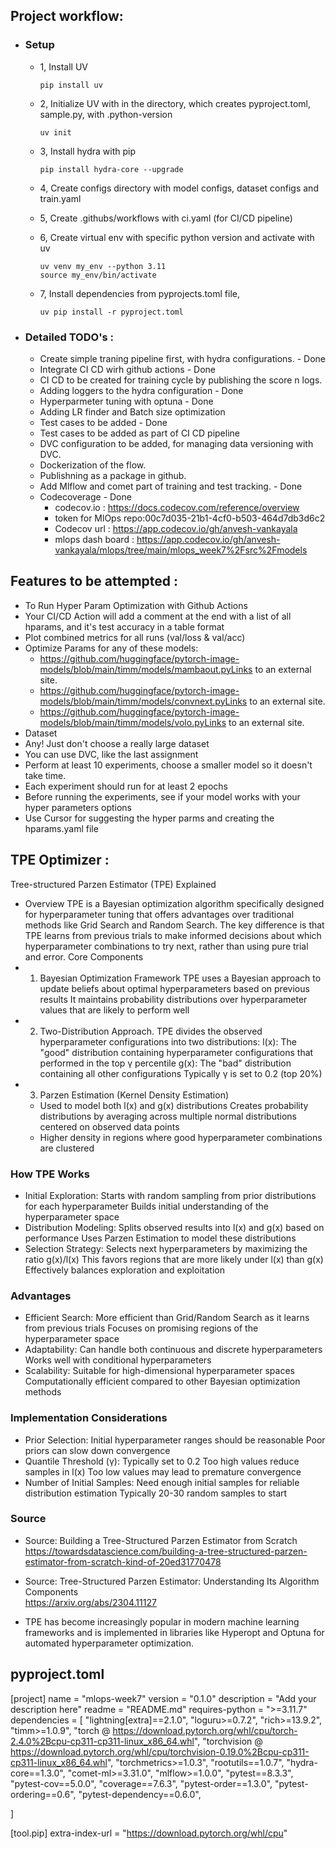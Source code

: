 ## Project workflow:

- ### Setup
    - 1, Install UV
        ````
        pip install uv
        ````

    - 2, Initialize UV with in the directory, which creates pyproject.toml, sample.py, with .python-version
        ````
        uv init
        ````

    - 3, Install hydra with pip
        ````
        pip install hydra-core --upgrade
        ````

    - 4, Create configs directory with model configs, dataset configs and train.yaml
    - 5, Create .githubs/workflows with ci.yaml (for CI/CD pipeline)
    - 6, Create virtual env with specific python version and activate with uv
        ````
        uv venv my_env --python 3.11
        source my_env/bin/activate
        ````
    - 7, Install dependencies from pyprojects.toml file,
        ````
        uv pip install -r pyproject.toml
        ````

- ### Detailed TODO's :    
    - Create simple traning pipeline first, with hydra configurations. - Done
    - Integrate CI CD wirh github actions - Done
    - CI CD to be created for training cycle by publishing the score n logs.
    - Adding loggers to the hydra configuration - Done
    - Hyperparmeter tuning with optuna - Done
    - Adding LR finder and Batch size optimization
    - Test cases to be added - Done
    - Test cases to be added as part of CI CD pipeline
    - DVC configuration to be added, for managing data versioning with DVC.
    - Dockerization of the flow.
    - Publishning as a package in github. 
    - Add Mlflow and comet part of training and test tracking. - Done
    - Codecoverage - Done
        - codecov.io :   https://docs.codecov.com/reference/overview
        - token for MlOps repo:00c7d035-21b1-4cf0-b503-464d7db3d6c2
        - Codecov url : https://app.codecov.io/gh/anvesh-vankayala
        - mlops dash board : https://app.codecov.io/gh/anvesh-vankayala/mlops/tree/main/mlops_week7%2Fsrc%2Fmodels 


##  Features to be attempted :
- To Run Hyper Param Optimization with Github Actions
- Your CI/CD Action will add a comment at the end with a list of all hparams, and it's test accuracy in a table format
- Plot combined metrics for all runs (val/loss & val/acc)
- Optimize Params for any of these models:
    - https://github.com/huggingface/pytorch-image-models/blob/main/timm/models/mambaout.pyLinks to an external site.
    - https://github.com/huggingface/pytorch-image-models/blob/main/timm/models/convnext.pyLinks to an external site.
    - https://github.com/huggingface/pytorch-image-models/blob/main/timm/models/volo.pyLinks to an external site.
- Dataset
- Any! Just don't choose a really large dataset
- You can use DVC, like the last assignment
- Perform at least 10 experiments, choose a smaller model so it doesn't take time.
- Each experiment should run for at least 2 epochs
- Before running the experiments, see if your model works with your hyper parameters options
- Use Cursor for suggesting the hyper parms and creating the hparams.yaml file



## TPE Optimizer :

Tree-structured Parzen Estimator (TPE) Explained
- Overview
    TPE is a Bayesian optimization algorithm specifically designed for hyperparameter tuning that offers advantages over traditional methods like Grid Search and Random Search. The key difference is that TPE learns from previous trials to make informed decisions about which hyperparameter combinations to try next, rather than using pure trial and error.
    Core Components
- 1. Bayesian Optimization Framework
    TPE uses a Bayesian approach to update beliefs about optimal hyperparameters based on previous results
    It maintains probability distributions over hyperparameter values that are likely to perform well
- 2. Two-Distribution Approach.
    TPE divides the observed hyperparameter configurations into two distributions:
    l(x): The "good" distribution containing hyperparameter configurations that performed in the top γ percentile
    g(x): The "bad" distribution containing all other configurations
    Typically γ is set to 0.2 (top 20%)
- 3. Parzen Estimation (Kernel Density Estimation)
    - Used to model both l(x) and g(x) distributions
      Creates probability distributions by averaging across multiple normal distributions centered on observed data points
    - Higher density in regions where good hyperparameter combinations are clustered
### How TPE Works
- Initial Exploration:
    Starts with random sampling from prior distributions for each hyperparameter
    Builds initial understanding of the hyperparameter space
- Distribution Modeling:
    Splits observed results into l(x) and g(x) based on performance
    Uses Parzen Estimation to model these distributions
- Selection Strategy:
    Selects next hyperparameters by maximizing the ratio g(x)/l(x)
    This favors regions that are more likely under l(x) than g(x)
    Effectively balances exploration and exploitation

### Advantages
- Efficient Search:
    More efficient than Grid/Random Search as it learns from previous trials
    Focuses on promising regions of the hyperparameter space
- Adaptability:
    Can handle both continuous and discrete hyperparameters
    Works well with conditional hyperparameters
- Scalability:
    Suitable for high-dimensional hyperparameter spaces
    Computationally efficient compared to other Bayesian optimization methods

### Implementation Considerations
- Prior Selection:
    Initial hyperparameter ranges should be reasonable
    Poor priors can slow down convergence
- Quantile Threshold (γ):
    Typically set to 0.2
    Too high values reduce samples in l(x)
    Too low values may lead to premature convergence
- Number of Initial Samples:
    Need enough initial samples for reliable distribution estimation
    Typically 20-30 random samples to start
### Source
- Source: Building a Tree-Structured Parzen Estimator from Scratch
          https://towardsdatascience.com/building-a-tree-structured-parzen-estimator-from-scratch-kind-of-20ed31770478
- Source: Tree-Structured Parzen Estimator: Understanding Its Algorithm Components\
          https://arxiv.org/abs/2304.11127  

- TPE has become increasingly popular in modern machine learning frameworks and is implemented in libraries like Hyperopt and Optuna for automated hyperparameter optimization.




## pyproject.toml

[project]
name = "mlops-week7"
version = "0.1.0"
description = "Add your description here"
readme = "README.md"
requires-python = ">=3.11.7"
dependencies = [
    "lightning[extra]==2.1.0",
    "loguru>=0.7.2",
    "rich>=13.9.2",
    "timm>=1.0.9",
    "torch @ https://download.pytorch.org/whl/cpu/torch-2.4.0%2Bcpu-cp311-cp311-linux_x86_64.whl",
    "torchvision @ https://download.pytorch.org/whl/cpu/torchvision-0.19.0%2Bcpu-cp311-cp311-linux_x86_64.whl",
    "torchmetrics>=1.0.3",
    "rootutils==1.0.7",
    "hydra-core==1.3.0",
    "comet-ml>=3.31.0",
    "mlflow>=1.0.0",
    "pytest==8.3.3",
    "pytest-cov==5.0.0",
    "coverage==7.6.3",
    "pytest-order==1.3.0",
    "pytest-ordering==0.6",
    "pytest-dependency==0.6.0",

]

[tool.pip]
extra-index-url = "https://download.pytorch.org/whl/cpu"